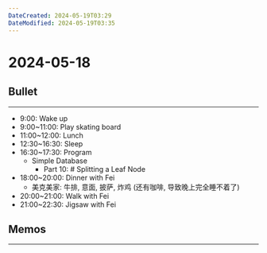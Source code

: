 ```yaml
---
DateCreated: 2024-05-19T03:29
DateModified: 2024-05-19T03:35
---
```

# 2024-05-18

## Bullet
---
- 9:00: Wake up
- 9:00~11:00: Play skating board
- 11:00~12:00: Lunch
- 12:30~16:30: Sleep
- 16:30~17:30: Program
	- Simple Database
		- Part 10: # Splitting a Leaf Node
- 18:00~20:00: Dinner with Fei
	- 美克美家: 牛排, 意面, 披萨, 炸鸡 (还有咖啡, 导致晚上完全睡不着了)
- 20:00~21:00: Walk with Fei
- 21:00~22:30: Jigsaw with Fei

## Memos
---
